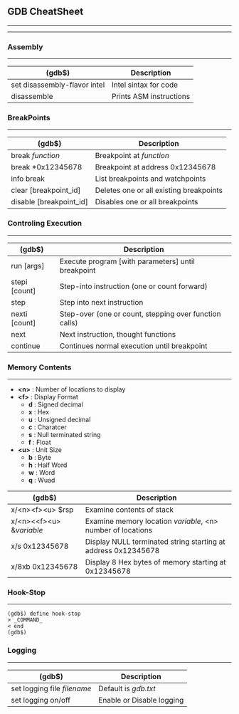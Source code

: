 ## GDB CheatSheet
---
---
### 

### Assembly
---
| (gdb$) | Description |
|--------|-------------|
| set disassembly-flavor intel | Intel sintax for code |
| disassemble | Prints ASM instructions |

### BreakPoints
---
| (gdb$) | Description |
|--------|-------------|
| break _function_ | Breakpoint at _function_ |
| break \*0x12345678 | Breakpoint at address 0x12345678 |
| info break | List breakpoints and watchpoints |
| clear \[breakpoint_id\] | Deletes one or all existing breakpoints |
| disable \[breakpoint_id\] | Disables one or all breakpoints |


### Controling Execution
---
| (gdb$) | Description |
|--------|-------------|
| run \[args\] | Execute program \[with parameters\] until breakpoint |
| stepi \[count\] | Step-into instruction (one or count forward) |
| step | Step into next instruction |
| nexti \[count\] | Step-over (one or count, stepping over function calls) |
| next | Next instruction, thought functions |
| continue | Continues normal execution until breakpoint |

### Memory Contents
---
- **\<n\>** : Number of locations to display
- **\<f\>** : Display Format
  - **d** : Signed decimal
  - **x** : Hex
  - **u** : Unsigned decimal
  - **c** : Charatcer
  - **s** : Null terminated string
  - **f** : Float
- **\<u\>** : Unit Size
  - **b** : Byte
  - **h** : Half Word
  - **w** : Word
  - **q** : Wuad
 
 
| (gdb$) | Description |
|--------|-------------|
| x/\<n\>\<f\>\<u\> \$rsp | Examine contents of stack |
| x/\<n\><<f\>\<u\> &_variable_ | Examine memory location _variable_, \<n\> number of locations |
| x/s 0x12345678 | Display NULL terminated string starting at address 0x12345678 |
| x/8xb 0x12345678 | Display 8 Hex bytes of memory starting at 0x12345678 |


### Hook-Stop
---
```markup
(gdb$) define hook-stop
> _COMMAND_
< end
(gdb$)
```

### Logging
---
| (gdb$) | Description |
|--------|-------------|
| set logging file _filename_ | Default is _gdb.txt_ |
| set logging on/off | Enable or Disable logging |
  
  
